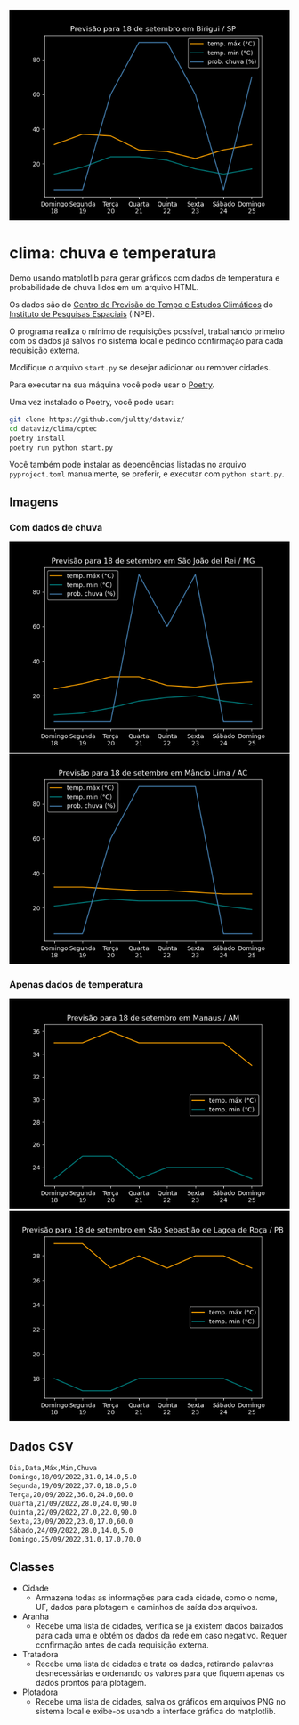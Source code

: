 ![](png/plot-chuva_birigui-sp_2022-09-18.png)
# clima: chuva e temperatura

Demo usando matplotlib para gerar gráficos com dados de temperatura e probabilidade
de chuva lidos em um arquivo HTML.

Os dados são do [Centro de Previsão de Tempo e Estudos Climáticos](https://tempo.cptec.inpe.br/) do [Instituto de Pesquisas Espaciais](https://www.gov.br/inpe/pt-br) (INPE).

O programa realiza o mínimo de requisições possível, trabalhando primeiro com os dados já salvos no sistema local e pedindo confirmação para cada requisição externa.

Modifique o arquivo `start.py` se desejar adicionar ou remover cidades.

Para executar na sua máquina você pode usar o [Poetry](https://python-poetry.org/).

Uma vez instalado o Poetry, você pode usar:
```bash
git clone https://github.com/jultty/dataviz/
cd dataviz/clima/cptec
poetry install
poetry run python start.py
```

Você também pode instalar as dependências listadas no arquivo `pyproject.toml` manualmente, se preferir, e executar com `python start.py`.

## Imagens
### Com dados de chuva
![](png/plot-chuva_sao-joao-del-rei-mg_2022-09-18.png)
![](png/plot-chuva_mancio-lima-ac_2022-09-18.png)

### Apenas dados de temperatura
![](png/plot_manaus-am_2022-09-18.png)
![](png/plot_sao-sebastiao-de-lagoa-de-roca-pb_2022-09-18.png)

## Dados CSV
```csv
Dia,Data,Máx,Min,Chuva
Domingo,18/09/2022,31.0,14.0,5.0
Segunda,19/09/2022,37.0,18.0,5.0
Terça,20/09/2022,36.0,24.0,60.0
Quarta,21/09/2022,28.0,24.0,90.0
Quinta,22/09/2022,27.0,22.0,90.0
Sexta,23/09/2022,23.0,17.0,60.0
Sábado,24/09/2022,28.0,14.0,5.0
Domingo,25/09/2022,31.0,17.0,70.0
```

## Classes
* Cidade
    * Armazena todas as informações para cada cidade, como o nome, UF, dados para plotagem e caminhos de saída dos arquivos.
* Aranha
    * Recebe uma lista de cidades, verifica se já existem dados baixados para cada uma e obtém os dados da rede em caso negativo. Requer confirmação antes de cada requisição externa.
* Tratadora
    * Recebe uma lista de cidades e trata os dados, retirando palavras desnecessárias e ordenando os valores para que fiquem apenas os dados prontos para plotagem.
* Plotadora
  * Recebe uma lista de cidades, salva os gráficos em arquivos PNG no sistema local e exibe-os usando a interface gráfica do matplotlib.
